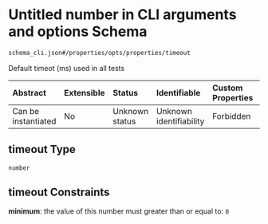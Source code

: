 # Untitled number in CLI arguments and options Schema

```txt
schema_cli.json#/properties/opts/properties/timeout
```

Default timeot (ms) used in all tests

| Abstract            | Extensible | Status         | Identifiable            | Custom Properties | Additional Properties | Access Restrictions | Defined In                                                                  |
| :------------------ | :--------- | :------------- | :---------------------- | :---------------- | :-------------------- | :------------------ | :-------------------------------------------------------------------------- |
| Can be instantiated | No         | Unknown status | Unknown identifiability | Forbidden         | Allowed               | none                | [schema\_cli.json\*](../lib/schemas/schema_cli.json "open original schema") |

## timeout Type

`number`

## timeout Constraints

**minimum**: the value of this number must greater than or equal to: `0`

